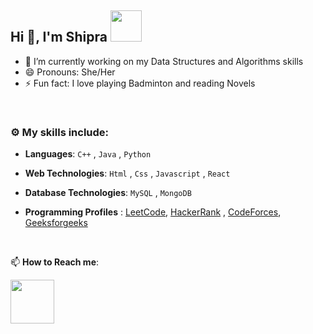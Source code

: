 ## Hi 👋, I'm Shipra <img src="https://media4.giphy.com/media/PgnpGT8tJsWfNabS8d/giphy.gif" width="50"> 


- 🔭 I’m currently working on my Data Structures and Algorithms skills
- 😄 Pronouns: She/Her
- ⚡ Fun fact: I love playing Badminton and reading Novels

<br>


### :gear: My skills include:

- **Languages**: `C++` , `Java` , `Python`

- **Web Technologies**: `Html` , `Css` , `Javascript` , `React`

- **Database Technologies**: `MySQL` , `MongoDB`


- **Programming Profiles** :  [LeetCode](https://leetcode.com/sshipra12/), [HackerRank](https://www.hackerrank.com/sshipra12?hr_r=1) , [CodeForces](https://codeforces.com/profile/sshipra12), [Geeksforgeeks](https://auth.geeksforgeeks.org/user/shiprasi2gr2)


<br>


📫 **How to Reach me**: 

<a href="mailto:shiprasinha1205@gmail.com">
  <img align="left" width=70px src="https://img.icons8.com/clouds/100/000000/gmail.png"/>
</a></br>
<br>
<br>
<br>
<br>
